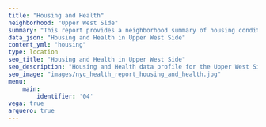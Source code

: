 ```yaml
---
title: "Housing and Health"
neighborhood: "Upper West Side"
summary: "This report provides a neighborhood summary of housing conditions and related health outcomes. It also describes population characteristics that can increase vulnerability to housing hazards."
data_json: "Housing and Health in Upper West Side"
content_yml: "housing"
type: location
seo_title: "Housing and Health in Upper West Side"
seo_description: "Housing and Health data profile for the Upper West Side neighborhood of NYC."
seo_image: "images/nyc_health_report_housing_and_health.jpg"
menu:
    main:
        identifier: '04'
vega: true
arquero: true
---
```

